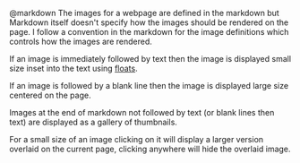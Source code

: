 @markdown
The images for a webpage are defined in the markdown but
Markdown itself doesn't specify how the images should be
rendered on the page. I follow a convention in the markdown
for the image definitions which controls how the images are
rendered.

If an image is immediately followed by text then the image
is displayed small size inset into the text using
[floats](https://www.w3schools.com/css/css_float.asp).

If an image is followed by a blank line then the image is displayed
large size centered on the page.

Images at the end of markdown not followed by text (or blank
lines then text) are displayed as a gallery of thumbnails.

For a small size of an image clicking on it will display a
larger version overlaid on the current page, clicking anywhere
will hide the overlaid image.
